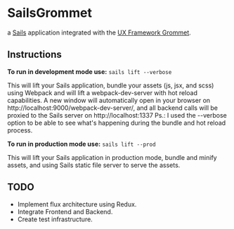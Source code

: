 # SailsGrommet

a [Sails](http://sailsjs.org) application integrated with the [UX Framework Grommet](http://grommet.io).

## Instructions
**To run in development mode use:** 
```sails lift --verbose```

This will lift your Sails application, bundle your assets (js, jsx, and scss) using Webpack and will lift a webpack-dev-server with hot reload capabilities. A new window will automatically open in your browser on http://localhost:9000/webpack-dev-server/, and all backend calls will be proxied to the Sails server on http://localhost:1337
Ps.: I used the --verbose option to be able to see what's happening during the bundle and hot reload process.

**To run in production mode use:** 
```sails lift --prod```

This will lift your Sails application in production mode, bundle and minify assets, and using Sails static file server to serve the assets.

## TODO
- Implement flux architecture using Redux.
- Integrate Frontend and Backend.
- Create test infrastructure.
